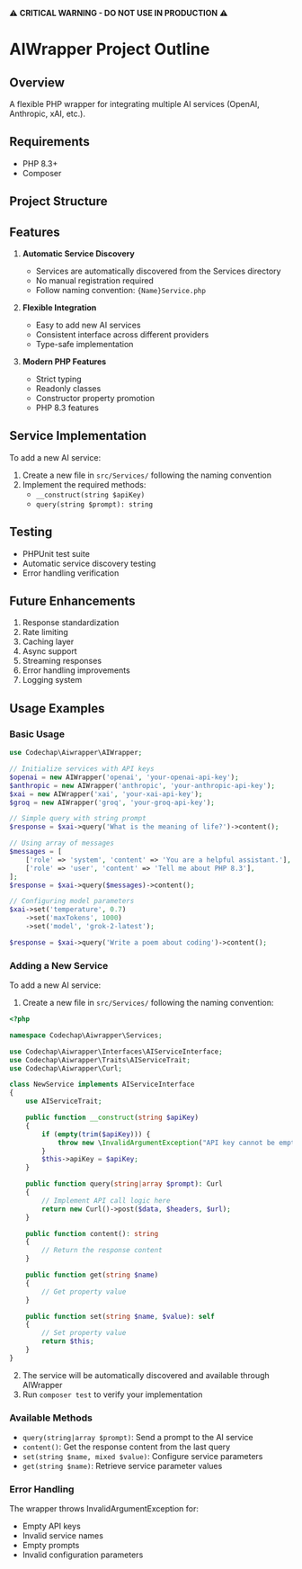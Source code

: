 ⚠️ **CRITICAL WARNING - DO NOT USE IN PRODUCTION** ⚠️


# AIWrapper Project Outline

## Overview
A flexible PHP wrapper for integrating multiple AI services (OpenAI, Anthropic, xAI, etc.).

## Requirements
- PHP 8.3+
- Composer

## Project Structure

## Features
1. **Automatic Service Discovery**
   - Services are automatically discovered from the Services directory
   - No manual registration required
   - Follow naming convention: `{Name}Service.php`

2. **Flexible Integration**
   - Easy to add new AI services
   - Consistent interface across different providers
   - Type-safe implementation

3. **Modern PHP Features**
   - Strict typing
   - Readonly classes
   - Constructor property promotion
   - PHP 8.3 features

## Service Implementation
To add a new AI service:
1. Create a new file in `src/Services/` following the naming convention
2. Implement the required methods:
   - `__construct(string $apiKey)`
   - `query(string $prompt): string`

## Testing
- PHPUnit test suite
- Automatic service discovery testing
- Error handling verification

## Future Enhancements
1. Response standardization
2. Rate limiting
3. Caching layer
4. Async support
5. Streaming responses
6. Error handling improvements
7. Logging system

## Usage Examples

### Basic Usage

```php
use Codechap\Aiwrapper\AIWrapper;

// Initialize services with API keys
$openai = new AIWrapper('openai', 'your-openai-api-key');
$anthropic = new AIWrapper('anthropic', 'your-anthropic-api-key');
$xai = new AIWrapper('xai', 'your-xai-api-key');
$groq = new AIWrapper('groq', 'your-groq-api-key');

// Simple query with string prompt
$response = $xai->query('What is the meaning of life?')->content();

// Using array of messages
$messages = [
    ['role' => 'system', 'content' => 'You are a helpful assistant.'],
    ['role' => 'user', 'content' => 'Tell me about PHP 8.3'],
];
$response = $xai->query($messages)->content();

// Configuring model parameters
$xai->set('temperature', 0.7)
    ->set('maxTokens', 1000)
    ->set('model', 'grok-2-latest');

$response = $xai->query('Write a poem about coding')->content();
```

### Adding a New Service

To add a new AI service:

1. Create a new file in `src/Services/` following the naming convention:

```php
<?php

namespace Codechap\Aiwrapper\Services;

use Codechap\Aiwrapper\Interfaces\AIServiceInterface;
use Codechap\Aiwrapper\Traits\AIServiceTrait;
use Codechap\Aiwrapper\Curl;

class NewService implements AIServiceInterface 
{
    use AIServiceTrait;

    public function __construct(string $apiKey)
    {
        if (empty(trim($apiKey))) {
            throw new \InvalidArgumentException("API key cannot be empty");
        }
        $this->apiKey = $apiKey;
    }

    public function query(string|array $prompt): Curl
    {
        // Implement API call logic here
        return new Curl()->post($data, $headers, $url);
    }

    public function content(): string
    {
        // Return the response content
    }

    public function get(string $name)
    {
        // Get property value
    }

    public function set(string $name, $value): self
    {
        // Set property value
        return $this;
    }
}
```

2. The service will be automatically discovered and available through AIWrapper
3. Run `composer test` to verify your implementation

### Available Methods

- `query(string|array $prompt)`: Send a prompt to the AI service
- `content()`: Get the response content from the last query
- `set(string $name, mixed $value)`: Configure service parameters
- `get(string $name)`: Retrieve service parameter values

### Error Handling

The wrapper throws InvalidArgumentException for:
- Empty API keys
- Invalid service names
- Empty prompts
- Invalid configuration parameters
    